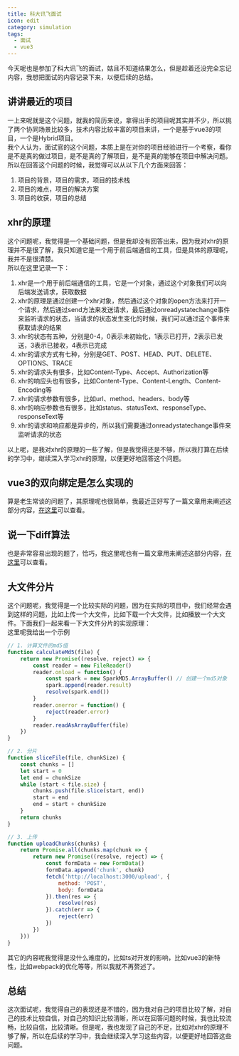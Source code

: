 ```yaml
---
title: 科大讯飞面试
icon: edit
category: simulation
tags:
  - 面试
  - vue3
---
```


今天呢也是参加了科大讯飞的面试，姑且不知道结果怎么，但是趁着还没完全忘记内容，我想把面试的内容记录下来，以便后续的总结。

<!-- more -->

## 讲讲最近的项目
一上来呢就是这个问题，就我的简历来说，拿得出手的项目呢其实并不少，所以挑了两个协同场景比较多，技术内容比较丰富的项目来讲，一个是基于vue3的项目，一个是Hybrid项目。  
我个人认为，面试官的这个问题，本质上是在对你的项目经验进行一个考察，看你是不是真的做过项目，是不是真的了解项目，是不是真的能够在项目中解决问题。所以在回答这个问题的时候，我觉得可以从以下几个方面来回答：
1. 项目的背景，项目的需求，项目的技术栈
2. 项目的难点，项目的解决方案
3. 项目的收获，项目的总结

## xhr的原理
这个问题呢，我觉得是一个基础问题，但是我却没有回答出来，因为我对xhr的原理并不是很了解，我只知道它是一个用于前后端通信的工具，但是具体的原理呢，我并不是很清楚。  
所以在这里记录一下：
1. xhr是一个用于前后端通信的工具，它是一个对象，通过这个对象我们可以向后端发送请求，获取数据
2. xhr的原理是通过创建一个xhr对象，然后通过这个对象的open方法来打开一个请求，然后通过send方法来发送请求，最后通过onreadystatechange事件来监听请求的状态，当请求的状态发生变化的时候，我们可以通过这个事件来获取请求的结果
3. xhr的状态有五种，分别是0-4，0表示未初始化，1表示已打开，2表示已发送，3表示已接收，4表示已完成
4. xhr的请求方式有七种，分别是GET、POST、HEAD、PUT、DELETE、OPTIONS、TRACE
5. xhr的请求头有很多，比如Content-Type、Accept、Authorization等
6. xhr的响应头也有很多，比如Content-Type、Content-Length、Content-Encoding等
7. xhr的请求参数有很多，比如url、method、headers、body等
8. xhr的响应参数也有很多，比如status、statusText、responseType、responseText等
9. xhr的请求和响应都是异步的，所以我们需要通过onreadystatechange事件来监听请求的状态

以上呢，是我对xhr的原理的一些了解，但是我觉得还是不够，所以我打算在后续的学习中，继续深入学习xhr的原理，以便更好地回答这个问题。

## vue3的双向绑定是怎么实现的
算是老生常谈的问题了，其原理呢也很简单，我最近正好写了一篇文章用来阐述这部分内容，[在这里](../vue/响应式源码实现.md)可以查看。

## 说一下diff算法
也是非常容易出现的题了，恰巧，我这里呢也有一篇文章用来阐述这部分内容，[在这里](../vue/diff.md)可以查看。

## 大文件分片
这个问题呢，我觉得是一个比较实际的问题，因为在实际的项目中，我们经常会遇到这样的问题，比如上传一个大文件，比如下载一个大文件，比如播放一个大文件。下面我们一起来看一下大文件分片的实现原理：  
这里呢我给出一个示例
```javascript
// 1. 计算文件的md5值
function calculateMd5(file) {
    return new Promise((resolve, reject) => {
        const reader = new FileReader()
        reader.onload = function() {
            const spark = new SparkMD5.ArrayBuffer() // 创建一个md5对象
            spark.append(reader.result)
            resolve(spark.end())
        }
        reader.onerror = function() {
            reject(reader.error)
        }
        reader.readAsArrayBuffer(file)
    })
}

// 2. 分片
function sliceFile(file, chunkSize) {
    const chunks = []
    let start = 0
    let end = chunkSize
    while (start < file.size) {
        chunks.push(file.slice(start, end))
        start = end
        end = start + chunkSize
    }
    return chunks
}

// 3. 上传
function uploadChunks(chunks) {
    return Promise.all(chunks.map(chunk => {
        return new Promise((resolve, reject) => {
            const formData = new FormData()
            formData.append('chunk', chunk)
            fetch('http://localhost:3000/upload', {
                method: 'POST',
                body: formData
            }).then(res => {
                resolve(res)
            }).catch(err => {
                reject(err)
            })
        })
    }))
}

```

其它的内容呢我觉得是没什么难度的，比如ts对开发的影响，比如vue3的新特性，比如webpack的优化等等，所以我就不再赘述了。

## 总结
这次面试呢，我觉得自己的表现还是不错的，因为我对自己的项目比较了解，对自己的技术比较自信，对自己的知识比较清晰，所以在回答问题的时候，我也比较流畅，比较自信，比较清晰。但是呢，我也发现了自己的不足，比如对xhr的原理不够了解，所以在后续的学习中，我会继续深入学习这些内容，以便更好地回答这些问题。